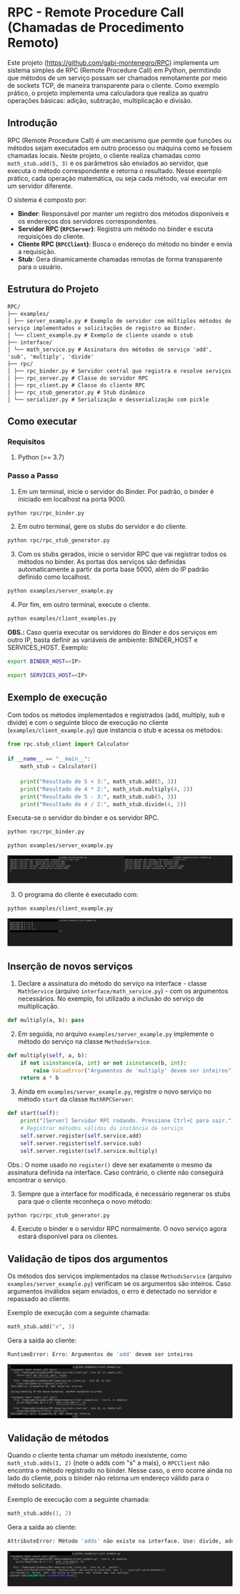 # RPC - Remote Procedure Call (Chamadas de Procedimento Remoto)

Este projeto (https://github.com/gabi-montenegro/RPC) implementa um sistema simples de RPC (Remote Procedure Call) em Python, permitindo que métodos de um serviço possam ser chamados remotamente por meio de sockets TCP, de maneira transparente para o cliente. Como exemplo prático, o projeto implementa uma calculadora que realiza as quatro operações básicas: adição, subtração, multiplicação e divisão.

## Introdução

RPC (Remote Procedure Call) é um mecanismo que permite que funções ou métodos sejam executados em outro processo ou máquina como se fossem chamadas locais. Neste projeto, o cliente realiza chamadas como `math_stub.add(5, 3)` e os parâmetros são enviados ao servidor, que executa o método correspondente e retorna o resultado. Nesse exemplo prático, cada operação matemática, ou seja cada método, vai executar em um servidor diferente.

O sistema é composto por:

- **Binder**: Responsável por manter um registro dos métodos disponíveis e os endereços dos servidores correspondentes.
- **Servidor RPC (`RPCServer`)**: Registra um método no binder e escuta requisições do cliente.
- **Cliente RPC (`RPCClient`)**: Busca o endereço do método no binder e envia a requisição.
- **Stub**: Gera dinamicamente chamadas remotas de forma transparente para o usuário.


## Estrutura do Projeto
```
RPC/
├── examples/
│ ├── server_example.py # Exemplo de servidor com múltiplos métodos de serviço implementados e solicitações de registro ao Binder.
│ └── client_example.py # Exemplo de cliente usando o stub
├── interface/
│ └── math_service.py # Assinatura dos métodos de serviço 'add', 'sub', 'multiply', 'divide'
├── rpc/
│ ├── rpc_binder.py # Servidor central que registra e resolve serviços
│ ├── rpc_server.py # Classe do servidor RPC
│ ├── rpc_client.py # Classe do cliente RPC
│ ├── rpc_stub_generator.py # Stub dinâmico
│ └── serializer.py # Serialização e desserialização com pickle
```

## Como executar

### Requisitos
1. Python (>= 3.7)

### Passo a Passo
1. Em um terminal, inicie o servidor do Binder. Por padrão, o binder é iniciado em localhost na porta 9000.

```bash
python rpc/rpc_binder.py
```

2. Em outro terminal, gere os stubs do servidor e do cliente.
```bash
python rpc/rpc_stub_generator.py
```

3. Com os stubs gerados, inicie o servidor RPC que vai registrar todos os métodos no binder. As portas dos serviços são definidas automaticamente a partir da porta base 5000, além do IP padrão definido como localhost.
```bash
python examples/server_example.py
```

4. Por fim, em outro terminal, execute o cliente.
```bash
python examples/client_examples.py
```

**OBS.:** Caso queria executar os servidores do Binder e dos serviços em outro IP, basta definir as variáveis de ambiente: BINDER_HOST e SERVICES_HOST. Exemplo:
```bash
export BINDER_HOST=<IP>
```

```bash
export SERVICES_HOST=<IP>
```

## Exemplo de execução

Com todos os métodos implementados e registrados (add, multiply, sub e divide) e com o seguinte bloco de execução no cliente (`examples/client_example.py`) que instancia o stub e acessa os métodos:
```python
from rpc.stub_client import Calculator

if __name__ == "__main__":
    math_stub = Calculator()
    
    print("Resultado de 5 + 3:", math_stub.add(5, 3))
    print("Resultado de 4 * 2:", math_stub.multiply(4, 2))
    print("Resultado de 5 - 3:", math_stub.sub(5, 3))
    print("Resultado de 4 / 2:", math_stub.divide(4, 2))

```

Executa-se o servidor do binder e os servidor RPC.
```bash
python rpc/rpc_binder.py
```

```bash
python examples/server_example.py
```

![](./image(1).png)


3. O programa do cliente é executado com:
```bash
python examples/client_example.py
```

![](./image(2).png)


## Inserção de novos serviços

1. Declare a assinatura do método do serviço na interface - classe `MathService` (arquivo `interface/math_service.py`) -  com os argumentos necessários. No exemplo, foi utilizado a inclusão do serviço de multiplicação.

```python
def multiply(a, b): pass 
```

2. Em seguida, no arquivo `examples/server_example.py` implemente o método do serviço na classe `MethodsService`. 

```python
def multiply(self, a, b):
    if not isinstance(a, int) or not isinstance(b, int):
        raise ValueError("Argumentos de 'multiply' devem ser inteiros")
    return a * b
```

3. Ainda em `examples/server_example.py`, registre o novo serviço no método `start` da classe `MathRPCServer`:

```python
def start(self):
    print("[Server] Servidor RPC rodando. Pressione Ctrl+C para sair.")
    # Registrar métodos válidos da instância de serviço
    self.server.register(self.service.add)
    self.server.register(self.service.sub)
    self.server.register(self.service.multiply)
```

Obs.: O nome usado no `register()` deve ser exatamente o mesmo da assinatura definida na interface. Caso contrário, o cliente não conseguirá encontrar o serviço.


3. Sempre que a interface for modificada, é necessário regenerar os stubs para que o cliente reconheça o novo método:
```bash
python rpc/rpc_stub_generator.py
```

4. Execute o binder e o servidor RPC normalmente. O novo serviço agora estará disponível para os clientes.


## Validação de tipos dos argumentos
Os métodos dos serviços implementados na classe `MethodsService` (arquivo `examples/server_example.py`) verificam se os argumentos são inteiros. Caso argumentos inválidos sejam enviados, o erro é detectado no servidor e repassado ao cliente.

Exemplo de execução com a seguinte chamada:
```python
math_stub.add("x", 3)
```

Gera a saída ao cliente:
```bash
RuntimeError: Erro: Argumentos de 'add' devem ser inteiros
```

![](./image(4).png)


## Validação de métodos
Quando o cliente tenta chamar um método inexistente, como `math_stub.adds(1, 2)` (note o adds com "s" a mais), o `RPCClient` não encontra o método registrado no binder. Nesse caso, o erro ocorre ainda no lado do cliente, pois o binder não retorna um endereço válido para o método solicitado.

Exemplo de execução com a seguinte chamada:
```python
math_stub.adds(1, 2)
```

Gera a saída ao cliente:

```bash
AttributeError: Método 'adds' não existe na interface. Use: divide, add, sub, multiply
```

![](./image(3).png)

